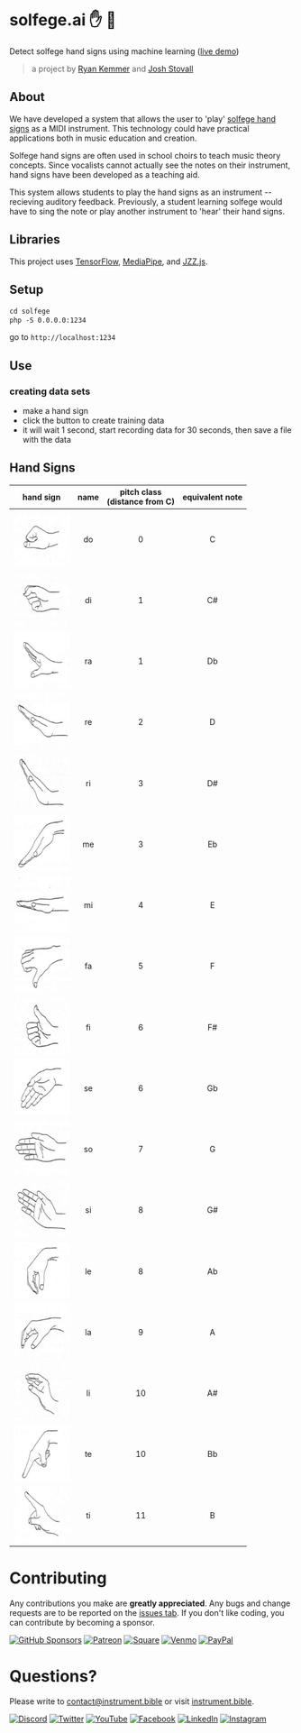 # solfege.ai ✋ 🎹
Detect solfege hand signs using machine learning ([live demo](https://solfege.ai))
> a project by [Ryan Kemmer](https://github.com/ryankemmer) and [Josh Stovall](https://joshstovall.com)

## About
We have developed a system that allows the user to 'play' [solfege hand signs](https://en.wikipedia.org/wiki/Solfege) as a MIDI instrument.    This technology could have practical applications both in music education and creation.

Solfege hand signs are often used in school choirs to teach music theory concepts.  Since vocalists cannot actually see the notes on their instrument, hand signs have been developed as a teaching aid.

This system allows students to play the hand signs as an instrument -- recieving auditory feedback.  Previously, a student learning solfege would have to sing the note or play another instrument to 'hear' their hand signs.

## Libraries

This project uses [TensorFlow](https://github.com/tensorflow/tensorflow), [MediaPipe](https://google.github.io/mediapipe/solutions/hands.html), and [JZZ.js](https://github.com/jazz-soft/JZZ).

## Setup
```
cd solfege
php -S 0.0.0.0:1234
```
go to `http://localhost:1234`

## Use
### creating data sets
* make a hand sign
* click the button to create training data
* it will wait 1 second, start recording data for 30 seconds, then save a file with the data

## Hand Signs

| hand sign | name | pitch class <br>(distance from C) | equivalent note |
| :-: | :-: |:-: |:-: |
|<img src="https://github.com/instrumentbible/solfege/blob/main/img/do.png?raw=true" width="100" height="100" /> | do | 0  | C  |
|<img src="https://github.com/instrumentbible/solfege/blob/main/img/di.png?raw=true" width="100" height="100" /> | di | 1  | C# |
|<img src="https://github.com/instrumentbible/solfege/blob/main/img/ra.png?raw=true" width="100" height="100" /> | ra | 1  | Db |
|<img src="https://github.com/instrumentbible/solfege/blob/main/img/re.png?raw=true" width="100" height="100" /> | re | 2  | D  |
|<img src="https://github.com/instrumentbible/solfege/blob/main/img/ri.png?raw=true" width="100" height="100" /> | ri | 3  | D# | 
|<img src="https://github.com/instrumentbible/solfege/blob/main/img/me.png?raw=true" width="100" height="100" /> | me | 3  | Eb |
|<img src="https://github.com/instrumentbible/solfege/blob/main/img/mi.png?raw=true" width="100" height="100" /> | mi | 4  | E  |
|<img src="https://github.com/instrumentbible/solfege/blob/main/img/fa.png?raw=true" width="100" height="100" /> | fa | 5  | F  |
|<img src="https://github.com/instrumentbible/solfege/blob/main/img/fi.png?raw=true" width="100" height="100" /> | fi | 6  | F# |
|<img src="https://github.com/instrumentbible/solfege/blob/main/img/se.png?raw=true" width="100" height="100" /> | se | 6  | Gb |
|<img src="https://github.com/instrumentbible/solfege/blob/main/img/so.png?raw=true" width="100" height="100" /> | so | 7  | G  |
|<img src="https://github.com/instrumentbible/solfege/blob/main/img/si.png?raw=true" width="100" height="100" /> | si | 8  | G# |
|<img src="https://github.com/instrumentbible/solfege/blob/main/img/le.png?raw=true" width="100" height="100" /> | le | 8  | Ab |
|<img src="https://github.com/instrumentbible/solfege/blob/main/img/la.png?raw=true" width="100" height="100" /> | la | 9  | A  |
|<img src="https://github.com/instrumentbible/solfege/blob/main/img/li.png?raw=true" width="100" height="100" /> | li | 10 | A# |
|<img src="https://github.com/instrumentbible/solfege/blob/main/img/te.png?raw=true" width="100" height="100" /> | te | 10 | Bb |
|<img src="https://github.com/instrumentbible/solfege/blob/main/img/ti.png?raw=true" width="100" height="100" /> | ti | 11 | B  |

# Contributing
Any contributions you make are **greatly appreciated**. Any bugs and change requests are to be reported on the [issues tab](https://github.com/instrumentbible/instrument.bible/issues). If you don't like coding, you can contribute by becoming a sponsor.

[![GitHub Sponsors](https://img.shields.io/static/v1?label=&message=GitHub%20Sponsors&logo=github&logoColor=white&color=6e5494)](https://github.com/sponsors/instrumentbible) 
[![Patreon](https://img.shields.io/static/v1?label=&message=Support%20on%20Patreon&logo=Patreon&logoColor=white&color=f96854)](https://patreon.com/instrumentbible) 
[![Square](https://img.shields.io/static/v1?label=&message=Donate%20on%20Square&logo=Square&logoColor=white&color=28c101)](https://checkout.square.site/pay/31ba92dcb17e4a9c979c022b690659bb) 
[![Venmo](https://img.shields.io/static/v1?label=&message=Donate%20on%20Venmo&logo=Venmo&logoColor=white&color=3d95ce)](https://venmo.com/u/instrumentbible) 
[![PayPal](https://img.shields.io/static/v1?label=&message=Donate%20on%20PayPal&logo=PayPal&logoColor=white&color=009cde)](https://paypal.me/instrumentbible) 

# Questions?   
Please write to [contact@instrument.bible](mailto:contact@instrument.bible) or visit [instrument.bible](https://instrument.bible).
  
[![Discord](https://img.shields.io/static/v1?label=&message=Discord%20&logo=discord&logoColor=white&color=7289da)](https://discord.gg/VJDj7nt)  [![Twitter](https://img.shields.io/static/v1?label=&message=Twitter&logo=Twitter&logoColor=white&color=1DA1F2)](https://twitter.com/instrumentbible)  [![YouTube](https://img.shields.io/static/v1?label=&message=Youtube&logo=youtube&logoColor=white&color=FF0000)](https://youtube.com/channel/UCkw7klLsjYXYGzFT-9a3WMA)  [![Facebook](https://img.shields.io/static/v1?label=&message=Facebook&logo=facebook&logoColor=white&color=3c5a99)](https://facebook.com/instrumentbible)  [![LinkedIn](https://img.shields.io/static/v1?label=&message=LinkedIn&logo=LinkedIn&logoColor=white&color=0077b5)](https://linkedin.com/company/instrumentbible)  [![Instagram](https://img.shields.io/static/v1?label=&message=Instagram&logo=Instagram&logoColor=white&color=e1306c)](https://instagram.com/instrument.bible)
